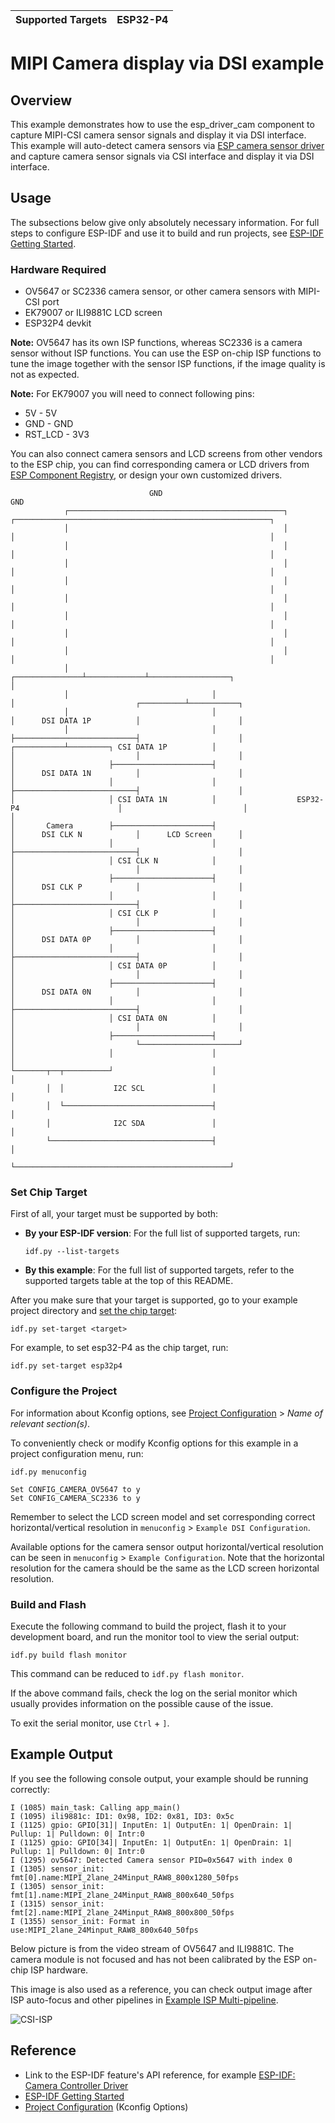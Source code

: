 | Supported Targets | ESP32-P4 |
| ----------------- | -------- |


# MIPI Camera display via DSI example

## Overview

This example demonstrates how to use the esp_driver_cam component to capture MIPI-CSI camera sensor signals and display it via DSI interface. This example will auto-detect camera sensors via [ESP camera sensor driver](https://components.espressif.com/components/espressif/esp_cam_sensor/versions/0.5.3) and capture camera sensor signals via CSI interface and display it via DSI interface.

## Usage

The subsections below give only absolutely necessary information. For full steps to configure ESP-IDF and use it to build and run projects, see [ESP-IDF Getting Started](https://docs.espressif.com/projects/esp-idf/en/latest/get-started/index.html#get-started).


### Hardware Required

- OV5647 or SC2336 camera sensor, or other camera sensors with MIPI-CSI port
- EK79007 or ILI9881C LCD screen
- ESP32P4 devkit

**Note:** OV5647 has its own ISP functions, whereas SC2336 is a camera sensor without ISP functions. You can use the ESP on-chip ISP functions to tune the image together with the sensor ISP functions, if the image quality is not as expected.

**Note:** For EK79007 you will need to connect following pins:
- 5V - 5V
- GND - GND
- RST_LCD - 3V3

You can also connect camera sensors and LCD screens from other vendors to the ESP chip, you can find corresponding camera or LCD drivers from [ESP Component Registry](https://components.espressif.com), or design your own customized drivers.


                                   GND                                                                   GND
                ┌────────────────────────────────────────────────┐             ┌─────────────────────────────────────────────────────────┐
                │                                                │             │                                                         │
                │                                                │             │                                                         │
                │                                                │             │                                                         │
                │                                                │             │                                                         │
                │                                                │             │                                                         │
                │                                                │             │                                                         │
                │                                                │             │                                                         │
                │                                                │             │                                                         │
                │                                ┌───────────────┴─────────────┴──────────────────┐                                      │
                │                                │                                                │                           ┌──────────┴───────────┐
                │                                │                                                │      DSI DATA 1P          │                      │
                │                                │                                                ├───────────────────────────┤                      │
    ┌───────────┴─────────┐ CSI DATA 1P          │                                                │                           │                      │
    │                     ├──────────────────────┤                                                │      DSI DATA 1N          │                      │
    │                     │                      │                                                ├───────────────────────────┤                      │
    │                     │ CSI DATA 1N          │                  ESP32-P4                      │                           │                      │
    │       Camera        ├──────────────────────┤                                                │      DSI CLK N            │      LCD Screen      │
    │                     │                      │                                                ├───────────────────────────┤                      │
    │                     │ CSI CLK N            │                                                │                           │                      │
    │                     ├──────────────────────┤                                                │      DSI CLK P            │                      │
    │                     │                      │                                                ├───────────────────────────┤                      │
    │                     │ CSI CLK P            │                                                │                           │                      │
    │                     ├──────────────────────┤                                                │      DSI DATA 0P          │                      │
    │                     │                      │                                                ├───────────────────────────┤                      │
    │                     │ CSI DATA 0P          │                                                │                           │                      │
    │                     ├──────────────────────┤                                                │      DSI DATA 0N          │                      │
    │                     │                      │                                                ├───────────────────────────┤                      │
    │                     │ CSI DATA 0N          │                                                │                           │                      │
    │                     ├──────────────────────┤                                                │                           └──────────────────────┘
    │                     │                      │                                                │
    └───────┬──┬──────────┘                      │                                                │
            │  │           I2C SCL               │                                                │
            │  └─────────────────────────────────┤                                                │
            │              I2C SDA               │                                                │
            └────────────────────────────────────┤                                                │
                                                 └────────────────────────────────────────────────┘


### Set Chip Target

First of all, your target must be supported by both:

- **By your ESP-IDF version**: For the full list of supported targets, run:
  ```
  idf.py --list-targets
  ```
- **By this example**: For the full list of supported targets,  refer to the supported targets table at the top of this README.

After you make sure that your target is supported, go to your example project directory and [set the chip target](https://docs.espressif.com/projects/esp-idf/en/latest/api-guides/tools/idf-py.html#select-the-target-chip-set-target):

```
idf.py set-target <target>
```

For example, to set esp32-P4 as the chip target, run:

```
idf.py set-target esp32p4
```


### Configure the Project

For information about Kconfig options, see [Project Configuration](https://docs.espressif.com/projects/esp-idf/en/latest/api-reference/kconfig.html) > _Name of relevant section(s)_.

To conveniently check or modify Kconfig options for this example in a project configuration menu, run:

```
idf.py menuconfig
```

```
Set CONFIG_CAMERA_OV5647 to y
Set CONFIG_CAMERA_SC2336 to y
```

Remember to select the LCD screen model and set corresponding correct horizontal/vertical resolution in ``menuconfig`` > ``Example DSI Configuration``.

Available options for the camera sensor output horizontal/vertical resolution can be seen in ``menuconfig`` > ``Example Configuration``. Note that the horizontal resolution for the camera should be the same as the LCD screen horizontal resolution.


### Build and Flash

Execute the following command to build the project, flash it to your development board, and run the monitor tool to view the serial output:

```
idf.py build flash monitor
```

This command can be reduced to `idf.py flash monitor`.

If the above command fails, check the log on the serial monitor which usually provides information on the possible cause of the issue.

To exit the serial monitor, use `Ctrl` + `]`.


## Example Output

If you see the following console output, your example should be running correctly:

```
I (1085) main_task: Calling app_main()
I (1095) ili9881c: ID1: 0x98, ID2: 0x81, ID3: 0x5c
I (1125) gpio: GPIO[31]| InputEn: 1| OutputEn: 1| OpenDrain: 1| Pullup: 1| Pulldown: 0| Intr:0
I (1125) gpio: GPIO[34]| InputEn: 1| OutputEn: 1| OpenDrain: 1| Pullup: 1| Pulldown: 0| Intr:0
I (1295) ov5647: Detected Camera sensor PID=0x5647 with index 0
I (1305) sensor_init: fmt[0].name:MIPI_2lane_24Minput_RAW8_800x1280_50fps
I (1305) sensor_init: fmt[1].name:MIPI_2lane_24Minput_RAW8_800x640_50fps
I (1315) sensor_init: fmt[2].name:MIPI_2lane_24Minput_RAW8_800x800_50fps
I (1355) sensor_init: Format in use:MIPI_2lane_24Minput_RAW8_800x640_50fps
```

Below picture is from the video stream of OV5647 and ILI9881C. The camera module is not focused and has not been calibrated by the ESP on-chip ISP hardware.

This image is also used as a reference, you can check output image after ISP auto-focus and other pipelines in [Example ISP Multi-pipeline](../../isp/multi_pipelines/).

![CSI-ISP](image/csi2.jpg)


## Reference

- Link to the ESP-IDF feature's API reference, for example [ESP-IDF: Camera Controller Driver](https://docs.espressif.com/projects/esp-idf/en/latest/api-reference/peripherals/camera_driver.html)
- [ESP-IDF Getting Started](https://docs.espressif.com/projects/esp-idf/en/latest/get-started/index.html#get-started)
- [Project Configuration](https://docs.espressif.com/projects/esp-idf/en/latest/api-reference/kconfig.html) (Kconfig Options)

